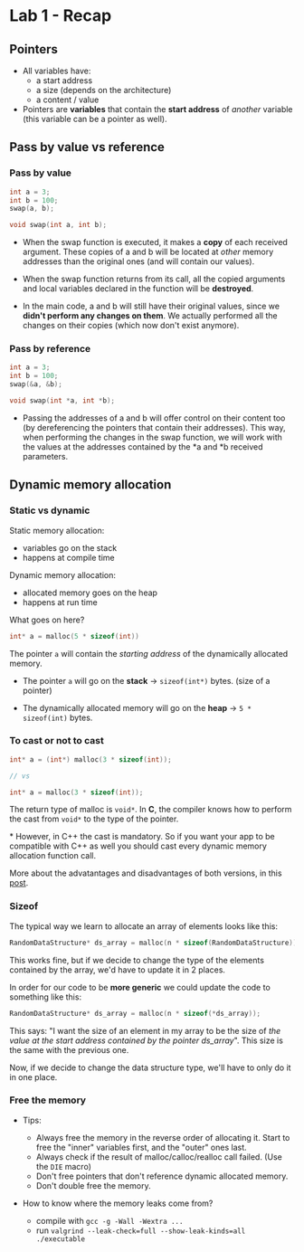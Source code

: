 # Lab 1 - Recap

## Pointers

-   All variables have:
    -   a start address
    -   a size (depends on the architecture)
    -   a content / value
-   Pointers are **variables** that contain the **start address** of _another_ variable (this variable can be a pointer as well).

## Pass by value vs reference

### Pass by value

```c
int a = 3;
int b = 100;
swap(a, b);

void swap(int a, int b);
```

-   When the swap function is executed, it makes a **copy** of each received argument. These copies of a and b will be located at _other_ memory addresses than the original ones (and will contain our values).

-   When the swap function returns from its call, all the copied arguments and local variables declared in the function will be **destroyed**.

-   In the main code, a and b will still have their original values, since we **didn't perform any changes on them**. We actually performed all the changes on their copies (which now don't exist anymore).

### Pass by reference

```c
int a = 3;
int b = 100;
swap(&a, &b);

void swap(int *a, int *b);
```

-   Passing the addresses of a and b will offer control on their content too (by dereferencing the pointers that contain their addresses). This way, when performing the changes in the swap function, we will work with the values at the addresses contained by the *a and *b received parameters.

## Dynamic memory allocation

### Static vs dynamic

Static memory allocation:

-   variables go on the stack
-   happens at compile time

Dynamic memory allocation:

-   allocated memory goes on the heap
-   happens at run time

What goes on here?

```c
int* a = malloc(5 * sizeof(int))
```

The pointer `a` will contain the _starting address_ of the dynamically allocated memory.

-   The pointer `a` will go on the **stack** &rarr; `sizeof(int*)` bytes. (size of a pointer)

-   The dynamically allocated memory will go on the **heap** &rarr; `5 * sizeof(int)` bytes.

### To cast or not to cast

```c
int* a = (int*) malloc(3 * sizeof(int));

// vs

int* a = malloc(3 * sizeof(int));
```

The return type of malloc is `void*`.
In **C**, the compiler knows how to perform the cast from `void*` to the type of the pointer.

\* However, in C++ the cast is mandatory. So if you want your app to be compatible with C++ as well you should cast every dynamic memory allocation function call.

More about the advatantages and disadvantages of both versions, in this [post](https://stackoverflow.com/questions/605845/do-i-cast-the-result-of-malloc).

### Sizeof

The typical way we learn to allocate an array of elements looks like this:

```c
RandomDataStructure* ds_array = malloc(n * sizeof(RandomDataStructure));
```

This works fine, but if we decide to change the type of the elements contained by the array, we'd have to update it in 2 places.

In order for our code to be **more generic** we could update the code to something like this:

```c
RandomDataStructure* ds_array = malloc(n * sizeof(*ds_array));
```

This says: "I want the size of an element in my array to be the size of _the value at the start address contained by the pointer ds_array_". This size is the same with the previous one.

Now, if we decide to change the data structure type, we'll have to only do it in one place.

### Free the memory

-   Tips:

    -   Always free the memory in the reverse order of allocating it. Start to free the "inner" variables first, and the "outer" ones last.
    -   Always check if the result of malloc/calloc/realloc call failed. (Use the `DIE` macro)
    -   Don't free pointers that don't reference dynamic allocated memory.
    -   Don't double free the memory.

-   How to know where the memory leaks come from?
    -   compile with `gcc -g -Wall -Wextra ...`
    -   run `valgrind --leak-check=full --show-leak-kinds=all ./executable`
